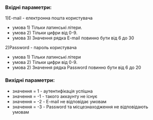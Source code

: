 ### Вхідні параметри:
1)E-mail - електронна пошта користувача
- умова 1) Тільки латинські літери.
- умова 2) Тільки цифри від 0-9.
- умова 3) Значення рядка E-mail повинно бути від 6 до 30

2)Password - пароль користувача
- умова 1) Тільки латинські літери
- умова 2) Тільки цифри від 0-9.
- умова 2) Значення рядка Password повинно бути від 6 до 20

### Вихідні параметри:
- значення = 1 - аутентифікація успішна
- значення = -1 - такого аккаунту не існує
- значення = -2 - E-mail не відповідає умовам
- значення = -3 - Password та місцезнаходження не відповідають умовам
